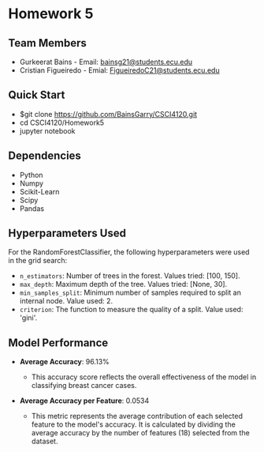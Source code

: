 # Homework 5

## Team Members
- Gurkeerat Bains - Email: bainsg21@students.ecu.edu
- Cristian Figueiredo - Emial: FigueiredoC21@students.ecu.edu

## Quick Start
- $git clone https://github.com/BainsGarry/CSCI4120.git
- cd CSCI4120/Homework5
- jupyter notebook

## Dependencies
- Python
- Numpy
- Scikit-Learn
- Scipy
- Pandas

## Hyperparameters Used

For the RandomForestClassifier, the following hyperparameters were used in the grid search:

- `n_estimators`: Number of trees in the forest. Values tried: [100, 150].
- `max_depth`: Maximum depth of the tree. Values tried: [None, 30].
- `min_samples_split`: Minimum number of samples required to split an internal node. Value used: 2.
- `criterion`: The function to measure the quality of a split. Value used: 'gini'.

## Model Performance

- **Average Accuracy**: 96.13%
  - This accuracy score reflects the overall effectiveness of the model in classifying breast cancer cases.

- **Average Accuracy per Feature**: 0.0534
  - This metric represents the average contribution of each selected feature to the model's accuracy. It is calculated by dividing the average  accuracy by the number of features (18) selected from the dataset.
